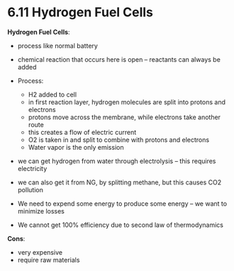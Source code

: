 # 6.11 Hydrogen Fuel Cells

**Hydrogen Fuel Cells**:
- process like normal battery
- chemical reaction that occurs here is open – reactants can always be added
- Process:
	- H2 added to cell
	- in first reaction layer, hydrogen molecules are split into protons and electrons
	- protons move across the membrane, while electrons take another route
	- this creates a flow of electric current
	- O2 is taken in and split to combine with protons and electrons
	- Water vapor is the only emission

- we can get hydrogen from water through electrolysis – this requires electricity
- we can also get it from NG, by splitting methane, but this causes CO2 pollution

- We need to expend some energy to produce some energy – we want to minimize losses
- We cannot get 100% efficiency due to second law of thermodynamics

**Cons**:
- very expensive
- require raw materials